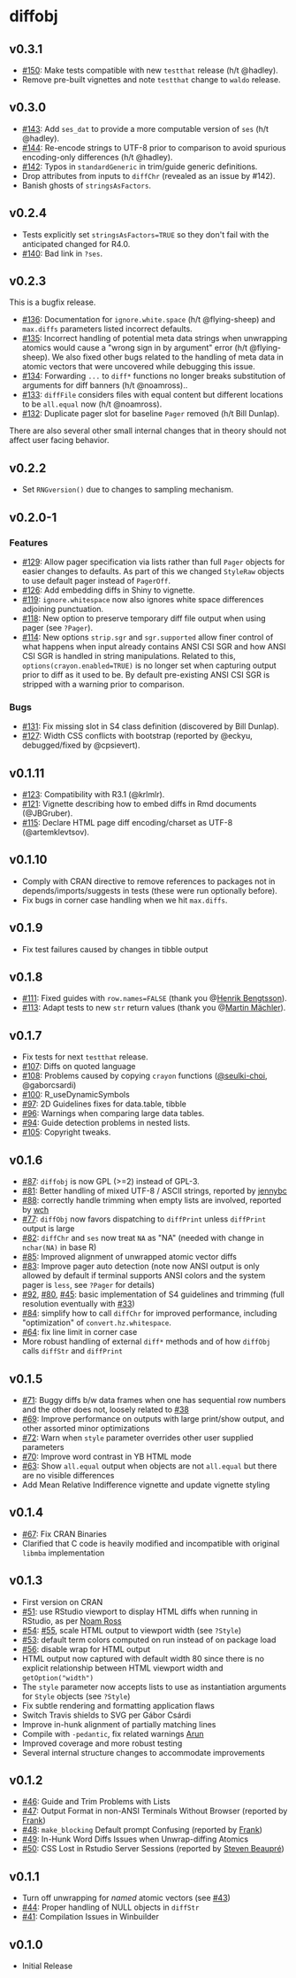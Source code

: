 # diffobj

## v0.3.1

* [#150](https://github.com/brodieG/diffobj/issues/150): Make tests compatible
  with new `testthat` release (h/t @hadley).
* Remove pre-built vignettes and note `testthat` change to `waldo` release.

## v0.3.0

* [#143](https://github.com/brodieG/diffobj/issues/143): Add `ses_dat` to
  provide a more computable version of `ses` (h/t @hadley).
* [#144](https://github.com/brodieG/diffobj/issues/144): Re-encode strings to
  UTF-8 prior to comparison to avoid spurious encoding-only differences (h/t
  @hadley).
* [#142](https://github.com/brodieG/diffobj/issues/142): Typos in
  `standardGeneric` in trim/guide generic definitions.
* Drop attributes from inputs to `diffChr` (revealed as an issue by #142).
* Banish ghosts of `stringsAsFactors`.

## v0.2.4

* Tests explicitly set `stringsAsFactors=TRUE` so they don't fail with the
  anticipated changed for R4.0.
* [#140](https://github.com/brodieG/diffobj/issues/140): Bad link in `?ses`.

## v0.2.3

This is a bugfix release.

* [#136](https://github.com/brodieG/diffobj/issues/136): Documentation for
  `ignore.white.space` (h/t @flying-sheep) and `max.diffs` parameters listed
  incorrect defaults.
* [#135](https://github.com/brodieG/diffobj/issues/135): Incorrect handling of
  potential meta data strings when unwrapping atomics would cause a "wrong sign
  in by argument" error (h/t @flying-sheep).  We also fixed other bugs related
  to the handling of meta data in atomic vectors that were uncovered while
  debugging this issue.
* [#134](https://github.com/brodieG/diffobj/issues/134): Forwarding `...` to
  `diff*` functions no longer breaks substitution of arguments for diff banners
  (h/t @noamross)..
* [#133](https://github.com/brodieG/diffobj/issues/133): `diffFile` considers
  files with equal content but different locations to be `all.equal` now (h/t
  @noamross).
* [#132](https://github.com/brodieG/diffobj/issues/132): Duplicate pager slot
  for baseline `Pager` removed (h/t Bill Dunlap).

There are also several other small internal changes that in theory should not
affect user facing behavior.

## v0.2.2

* Set `RNGversion()` due to changes to sampling mechanism.

## v0.2.0-1

### Features

* [#129](https://github.com/brodieG/diffobj/issues/129): Allow pager
  specification via lists rather than full `Pager` objects for easier changes to
  defaults.  As part of this we changed `StyleRaw` objects to use default
  pager instead of `PagerOff`.
* [#126](https://github.com/brodieG/diffobj/issues/126): Add embedding diffs in
  Shiny to vignette.
* [#119](https://github.com/brodieG/diffobj/issues/119): `ignore.whitespace` now
  also ignores white space differences adjoining punctuation.
* [#118](https://github.com/brodieG/diffobj/issues/118): New option to preserve
  temporary diff file output when using pager (see `?Pager`).
* [#114](https://github.com/brodieG/diffobj/issues/114): New options `strip.sgr`
  and `sgr.supported` allow finer control of what happens when input already
  contains ANSI CSI SGR and how ANSI CSI SGR is handled in string manipulations.
  Related to this, `options(crayon.enabled=TRUE)` is no longer set when
  capturing output prior to diff as it used to be.  By default pre-existing ANSI
  CSI SGR is stripped with a warning prior to comparison.

### Bugs

* [#131](https://github.com/brodieG/diffobj/issues/131): Fix missing slot in S4
  class definition (discovered by Bill Dunlap).
* [#127](https://github.com/brodieG/diffobj/issues/127): Width CSS conflicts
  with bootstrap (reported by @eckyu, debugged/fixed by @cpsievert).

## v0.1.11

* [#123](https://github.com/brodieG/diffobj/issues/123): Compatibility with R3.1
  (@krlmlr).
* [#121](https://github.com/brodieG/diffobj/issues/121): Vignette describing how
  to embed diffs in Rmd documents (@JBGruber).
* [#115](https://github.com/brodieG/diffobj/issues/115): Declare HTML page diff
  encoding/charset as UTF-8 (@artemklevtsov).

## v0.1.10

* Comply with CRAN directive to remove references to packages not in
  depends/imports/suggests in tests (these were run optionally before).
* Fix bugs in corner case handling when we hit `max.diffs`.

## v0.1.9

* Fix test failures caused by changes in tibble output

## v0.1.8

* [#111](https://github.com/brodieG/diffobj/issues/111): Fixed guides with
  `row.names=FALSE` (thank you @[Henrik
  Bengtsson](https://github.com/HenrikBengtsson)).
* [#113](https://github.com/brodieG/diffobj/issues/113): Adapt tests to new
  `str` return values (thank you @[Martin
  Mächler](https://github.com/mmaechler)).

## v0.1.7

* Fix tests for next `testthat` release.
* [#107](https://github.com/brodieG/diffobj/issues/107): Diffs on quoted
  language
* [#108](https://github.com/brodieG/diffobj/issues/108): Problems caused by
  copying `crayon` functions
  ([@seulki-choi](https://stackoverflow.com/users/7788015/seulki-choi),
  @gaborcsardi)
* [#100](https://github.com/brodieG/diffobj/issues/100): R_useDynamicSymbols
* [#97](https://github.com/brodieG/diffobj/issues/97): 2D Guidelines fixes for
  data.table, tibble
* [#96](https://github.com/brodieG/diffobj/issues/96): Warnings when comparing
  large data tables.
* [#94](https://github.com/brodieG/diffobj/issues/94): Guide detection problems
  in nested lists.
* [#105](https://github.com/brodieG/diffobj/issues/105): Copyright tweaks.

## v0.1.6

* [#87](https://github.com/brodieG/diffobj/issues/87): `diffobj` is now GPL (>=2)
  instead of GPL-3.
* [#81](https://github.com/brodieG/diffobj/issues/81): Better handling of mixed
  UTF-8 / ASCII strings, reported by [jennybc](https://github.com/jennybc)
* [#88](https://github.com/brodieG/diffobj/issues/88): correctly handle trimming
  when empty lists are involved, reported by [wch](https://github.com/wch)
* [#77](https://github.com/brodieG/diffobj/issues/77): `diffObj` now favors
  dispatching to `diffPrint` unless `diffPrint` output is large
* [#82](https://github.com/brodieG/diffobj/issues/82): `diffChr` and `ses` now
  treat `NA` as "NA" (needed with change in `nchar(NA)` in base R)
* [#85](https://github.com/brodieG/diffobj/issues/85): Improved alignment of
  unwrapped atomic vector diffs
* [#83](https://github.com/brodieG/diffobj/issues/83): Improve pager auto
  detection (note now ANSI output is only allowed by default if terminal
  supports ANSI colors and the system pager is `less`, see `?Pager` for details)
* [#92](https://github.com/brodieG/diffobj/issues/92),
  [#80](https://github.com/brodieG/diffobj/issues/80),
  [#45](https://github.com/brodieG/diffobj/issues/45): basic implementation of
  S4 guidelines and trimming (full resolution eventually with
  [#33](https://github.com/brodieG/diffobj/issues/33))
* [#84](https://github.com/brodieG/diffobj/issues/84): simplify how to call
  `diffChr` for improved performance, including "optimization" of
  `convert.hz.whitespace`.
* [#64](https://github.com/brodieG/diffobj/issues/64): fix line limit in corner
  case
* More robust handling of external `diff*` methods and of how `diffObj` calls
  `diffStr` and `diffPrint`

## v0.1.5

* [#71](https://github.com/brodieG/diffobj/issues/71): Buggy diffs b/w data
  frames when one has sequential row numbers and the other does not, loosely
  related to [#38](https://github.com/brodieG/diffobj/issues/38)
* [#69](https://github.com/brodieG/diffobj/issues/69): Improve performance on
  outputs with large print/show output, and other assorted minor optimizations
* [#72](https://github.com/brodieG/diffobj/issues/72): Warn when `style`
  parameter overrides other user supplied parameters
* [#70](https://github.com/brodieG/diffobj/issues/70): Improve word contrast in YB
  HTML mode
* [#63](https://github.com/brodieG/diffobj/issues/63): Show `all.equal` output
  when objects are not `all.equal` but there are no visible differences
* Add Mean Relative Indifference vignette and update vignette styling

## v0.1.4

* [#67](https://github.com/brodieG/diffobj/issues/67): Fix CRAN Binaries
* Clarified that C code is heavily modified and incompatible with original
  `libmba` implementation

## v0.1.3

* First version on CRAN
* [#51](https://github.com/brodieG/diffobj/issues/51): use RStudio viewport to display HTML diffs when running in RStudio, as per [Noam Ross](https://twitter.com/noamross/status/760115813559009280)
* [#54](https://github.com/brodieG/diffobj/issues/54): [#55](https://github.com/brodieG/diffobj/issues/55), scale HTML output to viewport width (see `?Style`)
* [#53](https://github.com/brodieG/diffobj/issues/53): default term colors computed on run instead of on package load
* [#56](https://github.com/brodieG/diffobj/issues/56): disable wrap for HTML output
* HTML output now captured with default width 80 since there is no explicit relationship between HTML viewport width and `getOption("width")`
* The `style` parameter now accepts lists to use as instantiation arguments for `Style` objects (see `?Style`)
* Fix subtle rendering and formatting application flaws
* Switch Travis shields to SVG per Gábor Csárdi
* Improve in-hunk alignment of partially matching lines
* Compile with `-pedantic`, fix related warnings [Arun](http://stackoverflow.com/users/559784/arun)
* Improved coverage and more robust testing
* Several internal structure changes to accommodate improvements

## v0.1.2

* [#46](https://github.com/brodieG/diffobj/issues/46): Guide and Trim Problems with Lists
* [#47](https://github.com/brodieG/diffobj/issues/47): Output Format in non-ANSI Terminals Without Browser (reported by [Frank](https://github.com/brodieG/diffobj/issues/47))
* [#48](https://github.com/brodieG/diffobj/issues/48): `make_blocking` Default prompt Confusing (reported by [Frank](https://github.com/brodieG/diffobj/issues/47))
* [#49](https://github.com/brodieG/diffobj/issues/49): In-Hunk Word Diffs Issues when Unwrap-diffing Atomics
* [#50](https://github.com/brodieG/diffobj/issues/50): CSS Lost in Rstudio Server Sessions (reported by [Steven Beaupré](https://chat.stackoverflow.com/users/4064778/steven-beaupre))

## v0.1.1

* Turn off unwrapping for _named_ atomic vectors (see [#43](https://github.com/brodieG/diffobj/issues/43))
* [#44](https://github.com/brodieG/diffobj/issues/44): Proper handling of NULL objects in `diffStr`
* [#41](https://github.com/brodieG/diffobj/issues/41): Compilation Issues in Winbuilder

## v0.1.0

* Initial Release
